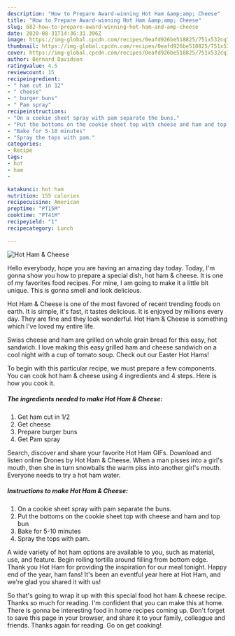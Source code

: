 ```yaml
---
description: "How to Prepare Award-winning Hot Ham &amp;amp; Cheese"
title: "How to Prepare Award-winning Hot Ham &amp;amp; Cheese"
slug: 682-how-to-prepare-award-winning-hot-ham-and-amp-cheese
date: 2020-08-31T14:36:31.396Z
image: https://img-global.cpcdn.com/recipes/0eafd926be518825/751x532cq70/hot-ham-cheese-recipe-main-photo.jpg
thumbnail: https://img-global.cpcdn.com/recipes/0eafd926be518825/751x532cq70/hot-ham-cheese-recipe-main-photo.jpg
cover: https://img-global.cpcdn.com/recipes/0eafd926be518825/751x532cq70/hot-ham-cheese-recipe-main-photo.jpg
author: Bernard Davidson
ratingvalue: 4.5
reviewcount: 15
recipeingredient:
- " ham cut in 12"
- " cheese"
- " burger buns"
- " Pam spray"
recipeinstructions:
- "On a cookie sheet spray with pam separate the buns."
- "Put the bottoms on the cookie sheet top with cheese and ham and top bun"
- "Bake for 5-10 minutes"
- "Spray the tops with pam."
categories:
- Recipe
tags:
- hot
- ham
- 

katakunci: hot ham  
nutrition: 155 calories
recipecuisine: American
preptime: "PT15M"
cooktime: "PT41M"
recipeyield: "1"
recipecategory: Lunch

---
```



![Hot Ham &amp; Cheese](https://img-global.cpcdn.com/recipes/0eafd926be518825/751x532cq70/hot-ham-cheese-recipe-main-photo.jpg)

Hello everybody, hope you are having an amazing day today. Today, I'm gonna show you how to prepare a special dish, hot ham &amp; cheese. It is one of my favorites food recipes. For mine, I am going to make it a little bit unique. This is gonna smell and look delicious.

Hot Ham &amp; Cheese is one of the most favored of recent trending foods on earth. It is simple, it's fast, it tastes delicious. It is enjoyed by millions every day. They are fine and they look wonderful. Hot Ham &amp; Cheese is something which I've loved my entire life.

Swiss cheese and ham are grilled on whole grain bread for this easy, hot sandwich. I love making this easy grilled ham and cheese sandwich on a cool night with a cup of tomato soup. Check out our Easter Hot Hams!


To begin with this particular recipe, we must prepare a few components. You can cook hot ham &amp; cheese using 4 ingredients and 4 steps. Here is how you cook it.

<!--inarticleads1-->

##### The ingredients needed to make Hot Ham &amp; Cheese:

1. Get  ham cut in 1/2
1. Get  cheese
1. Prepare  burger buns
1. Get  Pam spray


Search, discover and share your favorite Hot Ham GIFs. Download and listen online Drones by Hot Ham &amp; Cheese. When a man pisses into a girl&#39;s mouth, then she in turn snowballs the warm piss into another girl&#39;s mouth. Everyone needs to try a hot ham water. 

<!--inarticleads2-->

##### Instructions to make Hot Ham &amp; Cheese:

1. On a cookie sheet spray with pam separate the buns.
1. Put the bottoms on the cookie sheet top with cheese and ham and top bun
1. Bake for 5-10 minutes
1. Spray the tops with pam.


A wide variety of hot ham options are available to you, such as material, use, and feature. Begin rolling tortilla around filling from bottom edge. Thank you Hot Ham for providing the inspiration for our meal tonight. Happy end of the year, ham fans! It&#39;s been an eventful year here at Hot Ham, and we&#39;re glad you shared it with us! 

So that's going to wrap it up with this special food hot ham &amp; cheese recipe. Thanks so much for reading. I'm confident that you can make this at home. There is gonna be interesting food in home recipes coming up. Don't forget to save this page in your browser, and share it to your family, colleague and friends. Thanks again for reading. Go on get cooking!
